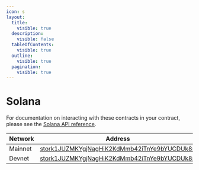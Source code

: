 ```yaml
---
icon: s
layout:
  title:
    visible: true
  description:
    visible: false
  tableOfContents:
    visible: true
  outline:
    visible: true
  pagination:
    visible: true
---
```


# Solana

For documentation on interacting with these contracts in your contract, please see the [Solana API reference](../../api-reference/contract-apis/solana.md).

| Network | Address                                                                                                                                       |
| ------- | --------------------------------------------------------------------------------------------------------------------------------------------- |
| Mainnet | [stork1JUZMKYgjNagHiK2KdMmb42iTnYe9bYUCDUk8n](https://explorer.solana.com/address/stork1JUZMKYgjNagHiK2KdMmb42iTnYe9bYUCDUk8n)                |
| Devnet  | [stork1JUZMKYgjNagHiK2KdMmb42iTnYe9bYUCDUk8n](https://explorer.solana.com/address/stork1JUZMKYgjNagHiK2KdMmb42iTnYe9bYUCDUk8n?cluster=devnet) |
